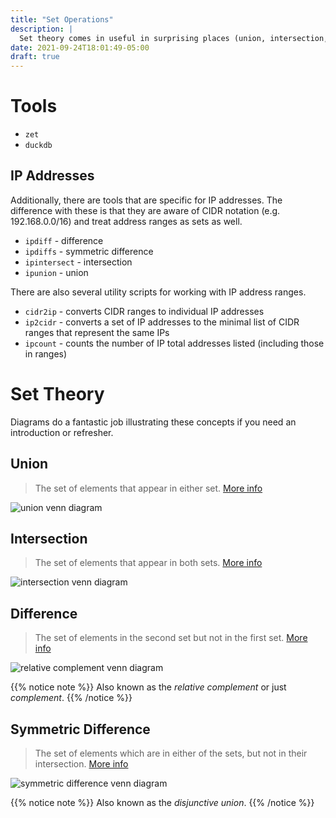 ```yaml
---
title: "Set Operations"
description: |
  Set theory comes in useful in surprising places (union, intersection, difference, etc).
date: 2021-09-24T18:01:49-05:00
draft: true
---
```


# Tools

- `zet`
- `duckdb`

## IP Addresses

Additionally, there are tools that are specific for IP addresses. The difference with these is that they are aware of CIDR notation (e.g. 192.168.0.0/16) and treat address ranges as sets as well.

- `ipdiff` - difference
- `ipdiffs` - symmetric difference
- `ipintersect` - intersection
- `ipunion` - union

<!-- You can find more about these IP address tools [here](filter/ip/). -->

There are also several utility scripts for working with IP address ranges.

- `cidr2ip` - converts CIDR ranges to individual IP addresses
- `ip2cidr` - converts a set of IP addresses to the minimal list of CIDR ranges that represent the same IPs
- `ipcount` - counts the number of IP total addresses listed (including those in ranges)

# Set Theory

Diagrams do a fantastic job illustrating these concepts if you need an introduction or refresher.

## Union

> The set of elements that appear in either set. [More info](https://en.wikipedia.org/wiki/Union_(set_theory))

![union venn diagram](https://upload.wikimedia.org/wikipedia/commons/thumb/3/30/Venn0111.svg/300px-Venn0111.svg.png)

## Intersection

> The set of elements that appear in both sets. [More info](https://en.wikipedia.org/wiki/Intersection_(set_theory))

![intersection venn diagram](https://upload.wikimedia.org/wikipedia/commons/thumb/9/99/Venn0001.svg/330px-Venn0001.svg.png)

## Difference

> The set of elements in the second set but not in the first set. [More info](https://en.wikipedia.org/wiki/Complement_(set_theory)#Relative_complement)

![relative complement venn diagram](https://upload.wikimedia.org/wikipedia/commons/thumb/5/5a/Venn0010.svg/375px-Venn0010.svg.png)

{{% notice note %}}
Also known as the _relative complement_ or just _complement_.
{{% /notice %}}

## Symmetric Difference

> The set of elements which are in either of the sets, but not in their intersection. [More info](https://en.wikipedia.org/wiki/Symmetric_difference)

![symmetric difference venn diagram](https://upload.wikimedia.org/wikipedia/commons/thumb/4/46/Venn0110.svg/330px-Venn0110.svg.png)

{{% notice note %}}
Also known as the _disjunctive union_.
{{% /notice %}}